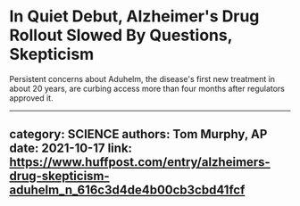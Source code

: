 # In Quiet Debut, Alzheimer's Drug Rollout Slowed By Questions, Skepticism

Persistent concerns about Aduhelm, the disease's first new treatment in about 20 years, are curbing access more than four months after regulators approved it.

---
category: SCIENCE
authors: Tom Murphy, AP
date: 2021-10-17
link: https://www.huffpost.com/entry/alzheimers-drug-skepticism-aduhelm_n_616c3d4de4b00cb3cbd41fcf
---
